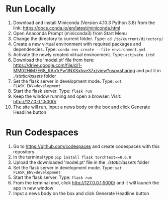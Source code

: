 # Run Locally 

1. Download and install Miniconda (Version 4.10.3 Python 3.8) from the link: https://docs.conda.io/en/latest/miniconda.html
2. Open Anaconda Prompt (miniconda3) from Start Menu
3. Change the directory to current folder. Type: `cd /to/current/directory/`
4. Create a new virtual environment with required packages and dependencies. Type: `conda env create --file environment.yml`
5. Activate the newly created virtual environment. Type: `activate ictd`
6. Download the 'model.pt' file from here: https://drive.google.com/file/d/1-MM02HiM7E68_RAo1rPw1INXSxbve37x/view?usp=sharing and put it in *./static/assets* folder
7. Set the flask server in development mode. Type: `set FLASK_ENV=development`
8. Start the flask server. Type: `flask run`
9. Keep the window running and open a browser. Visit: http://127.0.0.1:5000/
10. The site will run. Input a news body on the box and click Generate Headline button

# Run Codespaces

1. Go to https://github.com/codespaces and create codespaces with this repository.
2. In the terminal type `pip install flask torchtext==0.6.0`
3. Upload the downloaded 'model.pt' file in the *./static/assets* folder
4. Set the flask server in development mode. Type: `set FLASK_ENV=development`
5. Start the flask server. Type: `flask run`
6. From the terminal end, click http://127.0.0.1:5000/ and it will launch the app in new window
7. Input a news body on the box and click Generate Headline button


